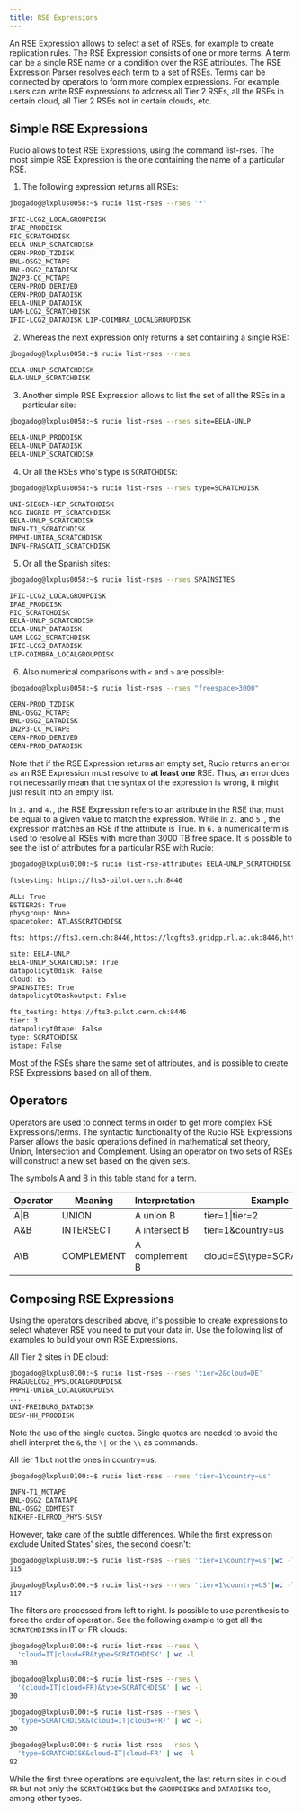 ```yaml
---
title: RSE Expressions
---
```


An RSE Expression allows to select a set of RSEs, for example to
create replication rules. The RSE Expression consists of one or more
terms. A term can be a single RSE name or a condition over the RSE
attributes. The RSE Expression Parser resolves each term to a set of
RSEs. Terms can be connected by operators to form more complex
expressions. For example, users can write RSE expressions to address all
Tier 2 RSEs, all the RSEs in certain cloud, all Tier 2 RSEs not in
certain clouds, etc.

## Simple RSE Expressions

Rucio allows to test RSE Expressions, using the command list-rses.
The most simple RSE Expression is the one containing the name of a
particular RSE.

1. The following expression returns all RSEs:

  ```bash
  jbogadog@lxplus0058:~$ rucio list-rses --rses '*'

  IFIC-LCG2_LOCALGROUPDISK
  IFAE_PRODDISK
  PIC_SCRATCHDISK
  EELA-UNLP_SCRATCHDISK
  CERN-PROD_TZDISK
  BNL-OSG2_MCTAPE
  BNL-OSG2_DATADISK
  IN2P3-CC_MCTAPE
  CERN-PROD_DERIVED
  CERN-PROD_DATADISK
  EELA-UNLP_DATADISK
  UAM-LCG2_SCRATCHDISK
  IFIC-LCG2_DATADISK LIP-COIMBRA_LOCALGROUPDISK
  ```

2. Whereas the next expression only returns a set containing a single
   RSE:

  ```bash
  jbogadog@lxplus0058:~$ rucio list-rses --rses

  EELA-UNLP_SCRATCHDISK
  ELA-UNLP_SCRATCHDISK
  ```

3. Another simple RSE Expression allows to list the set of all the RSEs
   in a particular site:

  ```bash
  jbogadog@lxplus0058:~$ rucio list-rses --rses site=EELA-UNLP

  EELA-UNLP_PRODDISK
  EELA-UNLP_DATADISK
  EELA-UNLP_SCRATCHDISK
  ```

4. Or all the RSEs who's type is `SCRATCHDISK`:

  ```bash
  jbogadog@lxplus0058:~$ rucio list-rses --rses type=SCRATCHDISK

  UNI-SIEGEN-HEP_SCRATCHDISK
  NCG-INGRID-PT_SCRATCHDISK
  EELA-UNLP_SCRATCHDISK
  INFN-T1_SCRATCHDISK
  FMPHI-UNIBA_SCRATCHDISK
  INFN-FRASCATI_SCRATCHDISK
  ```

5. Or all the Spanish sites:

  ```bash
  jbogadog@lxplus0058:~$ rucio list-rses --rses SPAINSITES

  IFIC-LCG2_LOCALGROUPDISK
  IFAE_PRODDISK
  PIC_SCRATCHDISK
  EELA-UNLP_SCRATCHDISK
  EELA-UNLP_DATADISK
  UAM-LCG2_SCRATCHDISK
  IFIC-LCG2_DATADISK
  LIP-COIMBRA_LOCALGROUPDISK
  ```

6. Also numerical comparisons with `<` and `>` are possible:

  ```bash
  jbogadog@lxplus0058:~$ rucio list-rses --rses "freespace>3000"

  CERN-PROD_TZDISK
  BNL-OSG2_MCTAPE
  BNL-OSG2_DATADISK
  IN2P3-CC_MCTAPE
  CERN-PROD_DERIVED
  CERN-PROD_DATADISK
  ```

Note that if the RSE Expression returns an empty set, Rucio returns an error as
an RSE Expression must resolve to __at least one__ RSE. Thus, an error does not
necessarily mean that the syntax of the expression is wrong, it might just
result into an empty list.

In `3.` and `4.`, the RSE Expression refers to an attribute in the RSE that must
be equal to a given value to match the expression. While in `2.` and `5.`, the
expression matches an RSE if the attribute is True. In `6.` a numerical term is
used to resolve all RSEs with more than 3000 TB free space. It is possible to
see the list of attributes for a particular RSE with Rucio:

```bash
jbogadog@lxplus0100:~$ rucio list-rse-attributes EELA-UNLP_SCRATCHDISK

ftstesting: https://fts3-pilot.cern.ch:8446

ALL: True
ESTIER2S: True
physgroup: None
spacetoken: ATLASSCRATCHDISK

fts: https://fts3.cern.ch:8446,https://lcgfts3.gridpp.rl.ac.uk:8446,https://fts.usatlas.bnl.gov:8446

site: EELA-UNLP
EELA-UNLP_SCRATCHDISK: True
datapolicyt0disk: False
cloud: ES
SPAINSITES: True
datapolicyt0taskoutput: False

fts_testing: https://fts3-pilot.cern.ch:8446
tier: 3
datapolicyt0tape: False
type: SCRATCHDISK
istape: False
```

Most of the RSEs share the same set of attributes, and is possible to create RSE
Expressions based on all of them.

## Operators

Operators are used to connect terms in order to get more complex RSE
Expressions/terms. The syntactic functionality of the Rucio RSE Expressions
Parser allows the basic operations defined in mathematical set theory, Union,
Intersection and Complement. Using an operator on two sets of RSEs will
construct a new set based on the given sets.

The symbols A and B in this table stand for a term.

| Operator | Meaning    | Interpretation | Example                    |
|----------|------------|----------------|----------------------------|
| A\|B     | UNION      | A union B      | tier=1\|tier=2             |
| A&B      | INTERSECT  | A intersect B  | tier=1&country=us          |
| A\\B     | COMPLEMENT | A complement B | cloud=ES\\type=SCRATCHDISK |

## Composing RSE Expressions

Using the operators described above, it's possible to create expressions to
select whatever RSE you need to put your data in. Use the following list of
examples to build your own RSE Expressions.

All Tier 2 sites in DE cloud:

```bash
jbogadog@lxplus0100:~$ rucio list-rses --rses 'tier=2&cloud=DE'
PRAGUELCG2_PPSLOCALGROUPDISK
FMPHI-UNIBA_LOCALGROUPDISK
...
UNI-FREIBURG_DATADISK
DESY-HH_PRODDISK
```

Note the use of the single quotes. Single quotes are needed to avoid the shell
interpret the `&`, the `\|` or the `\\` as commands.

All tier 1 but not the ones in country=us:

```bash
jbogadog@lxplus0100:~$ rucio list-rses --rses 'tier=1\country=us'

INFN-T1_MCTAPE
BNL-OSG2_DATATAPE
BNL-OSG2_DDMTEST
NIKHEF-ELPROD_PHYS-SUSY
```

However, take care of the subtle differences. While the first expression exclude
United States' sites, the second doesn't:

```bash
jbogadog@lxplus0100:~$ rucio list-rses --rses 'tier=1\country=us'|wc -l
115

jbogadog@lxplus0100:~$ rucio list-rses --rses 'tier=1\country=US'|wc -l
117
```

The filters are processed from left to right. Is possible to use parenthesis to
force the order of operation. See the following example to get all the
`SCRATCHDISK`s in IT or FR clouds:

```bash
jbogadog@lxplus0100:~$ rucio list-rses --rses \
  'cloud=IT|cloud=FR&type=SCRATCHDISK' | wc -l
30

jbogadog@lxplus0100:~$ rucio list-rses --rses \
  '(cloud=IT|cloud=FR)&type=SCRATCHDISK' | wc -l
30

jbogadog@lxplus0100:~$ rucio list-rses --rses \
  'type=SCRATCHDISK&(cloud=IT|cloud=FR)' | wc -l
30

jbogadog@lxplus0100:~$ rucio list-rses --rses \
  'type=SCRATCHDISK&cloud=IT|cloud=FR' | wc -l
92
```

While the first three operations are equivalent, the last return sites in cloud
`FR` but not only the `SCRATCHDISK`s but the `GROUPDISK`s and `DATADISK`s too,
among other types.
